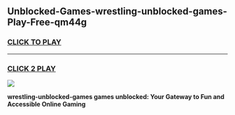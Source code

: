 
## Unblocked-Games-wrestling-unblocked-games-Play-Free-qm44g
<h3>
<a href="https://premium76.site?title=wrestling-unblocked-games&ref=17A">CLICK TO PLAY</a></h3>
<hr>

<h3>
<a href="https://premium76.site?title=wrestling-unblocked-games&ref=17A">CLICK 2 PLAY</a>
  
</h3>

<a href="https://premium76.site?title=wrestling-unblocked-games&ref=17A"><img src="https://clearcache.store/games.png"></a>


**wrestling-unblocked-games games unblocked: Your Gateway to Fun and Accessible Online Gaming**

